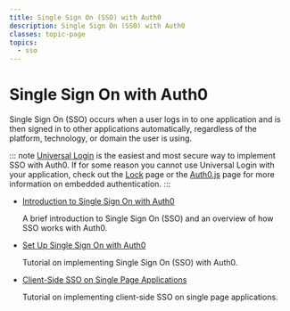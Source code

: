 ```yaml
---
title: Single Sign On (SSO) with Auth0
description: Single Sign On (SSO) with Auth0
classes: topic-page
topics:
  - sso
---
```

<!-- markdownlint-disable MD041 MD002 -->
# Single Sign On with Auth0

Single Sign On (SSO) occurs when a user logs in to one application and is then signed in to other applications automatically, regardless of the platform, technology, or domain the user is using.

::: note
[Universal Login](/hosted-pages/login) is the easiest and most secure way to implement SSO with Auth0. If for some reason you cannot use Universal Login with your application, check out the [Lock](/libraries/lock) page or the [Auth0.js](/libraries/auth0js) page for more information on embedded authentication.
:::

<ul class="topic-links">
  <li>
    <i class="icon icon-budicon-715"></i><a href="/sso/introduction">Introduction to Single Sign On with Auth0</a>
    <p>A brief introduction to Single Sign On (SSO) and an overview of how SSO works with Auth0.</p>
  </li>
  <li>
    <i class="icon icon-budicon-715"></i><a href="/sso/setup">Set Up Single Sign On with Auth0</a>
    <p>Tutorial on implementing Single Sign On (SSO) with Auth0.</p>
  </li>
  <li>
    <i class="icon icon-budicon-715"></i><a href="/sso/single-page-apps">Client-Side SSO on Single Page Applications</a>
    <p>Tutorial on implementing client-side SSO on single page applications.</p>
  </li>
</ul>
